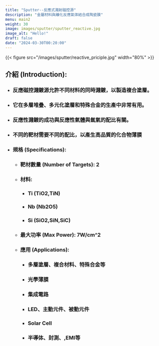```yaml
---
title: "Sputter--反應式濺射磁控源"
description: "金屬材料與離化反應氣体結合成陶瓷膜"
menu: main2
weight: 30
image: images/sputter/sputter_reactive.jpg
image_alt: "Hello!"
draft: false
date: "2024-03-30T00:20:00"
---
```


{{< figure src="/images/sputter/reactive_priciple.jpg" width="80%" >}}

## 介紹 (Introduction):
- ### 反應磁控濺鍍源允許不同材料的同時濺鍍，以製造複合塗層。
- ### 它在多層堆疊、多元化塗層和特殊合金的生產中非常有用。
- ### 反應性濺鍍的成功與反應性氣體與氬氣的配比有關。
- ### 不同的靶材需要不同的配比，以產生高品質的化合物薄膜

- ### 規格 (Specifications):
    - ### 靶材數量 (Number of Targets): 2
    - ### 材料: 
        - ### Ti (TiO2,TiN)
        - ### Nb (Nb2O5)
        - ### Si (SiO2,SiN,SiC)
    - ### 最大功率 (Max Power): 7W/cm^2
    - ### 應用 (Applications): 
        - ### 多層塗層、複合材料、特殊合金等
        - ### 光學薄膜
        - ### 集成電路
        - ### LED、主動元件、被動元件
        - ### Solar Cell
        - ### 半導体、封測、,EMI等
